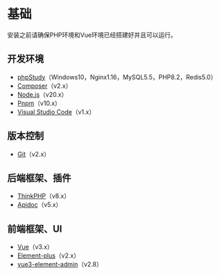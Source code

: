 # 基础

安装之前请确保PHP环境和Vue环境已经搭建好并且可以运行。

## 开发环境

- [phpStudy](https://www.xp.cn/)（Windows10，Nginx1.16，MySQL5.5，PHP8.2，Redis5.0）
- [Composer](https://www.phpcomposer.com/)（v2.x）
- [Node.js](https://nodejs.org/zh-cn/)（v20.x）
- [Pnpm](https://www.pnpm.cn/)（v10.x）
- [Visual Studio Code](https://code.visualstudio.com/)（v1.x）

## 版本控制

- [Git](https://git-scm.com/)（v2.x）

## 后端框架、插件

- [ThinkPHP](https://doc.thinkphp.cn/v8_0/preface.html)（v8.x）
- [Apidoc](https://docs.apidoc.icu/)（v5.x）

## 前端框架、UI

- [Vue](https://cn.vuejs.org/guide/introduction.html)（v3.x）
- [Element-plus](https://element-plus.gitee.io/zh-CN/guide/design.html)（v2.x）
- [vue3-element-admin](https://gitee.com/youlaiorg/vue3-element-admin)（v2.8）
